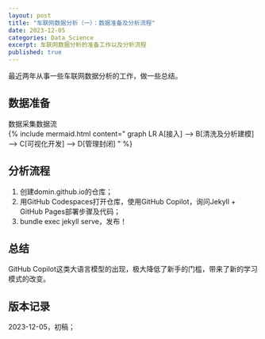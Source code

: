 ```yaml
---
layout: post
title: "车联网数据分析（一）：数据准备及分析流程"
date: 2023-12-05
categories: Data_Science
excerpt: 车联网数据分析的准备工作以及分析流程
published: true
---
```


最近两年从事一些车联网数据分析的工作，做一些总结。  

## 数据准备
数据采集数据流  
{% include mermaid.html content="
graph LR
    A[接入] --> B[清洗及分析建模] --> C[可视化开发] --> D[管理封闭]
" %}  

## 分析流程
1. 创建domin.github.io的仓库；
2. 用GitHub Codespaces打开仓库，使用GitHub Copilot，询问Jekyll + GitHub Pages部署步骤及代码；
3. bundle exec jekyll serve，发布！  

## 总结
GitHub Copilot这类大语言模型的出现，极大降低了新手的门槛，带来了新的学习模式的改变。  

## 版本记录
2023-12-05，初稿；  
